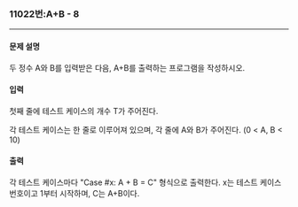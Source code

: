 ### 11022번:A+B - 8

***

#### 문제 설명
두 정수 A와 B를 입력받은 다음, A+B를 출력하는 프로그램을 작성하시오.

#### 입력
첫째 줄에 테스트 케이스의 개수 T가 주어진다.

각 테스트 케이스는 한 줄로 이루어져 있으며, 각 줄에 A와 B가 주어진다. (0 < A, B < 10)

#### 출력
각 테스트 케이스마다 "Case #x: A + B = C" 형식으로 출력한다. x는 테스트 케이스 번호이고 1부터 시작하며, C는 A+B이다.